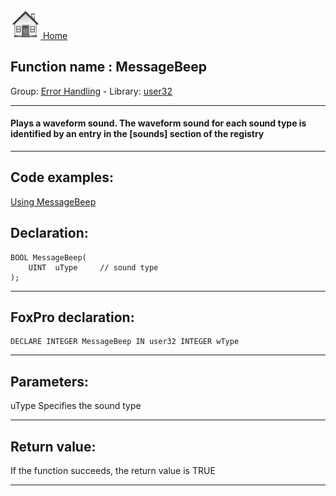 [<img src="../../images/home.png"> Home ](https://github.com/VFPX/Win32API)  

## Function name : MessageBeep
Group: [Error Handling](../../functions_group.md#Error_Handling)  -  Library: [user32](../../Libraries.md#user32)  
***  


#### Plays a waveform sound. The waveform sound for each sound type is identified by an entry in the [sounds] section of the registry
***  


## Code examples:
[Using MessageBeep](../../samples/sample_037.md)  

## Declaration:
```foxpro  
BOOL MessageBeep(
	UINT  uType 	// sound type
);  
```  
***  


## FoxPro declaration:
```foxpro  
DECLARE INTEGER MessageBeep IN user32 INTEGER wType  
```  
***  


## Parameters:
uType
Specifies the sound type  
***  


## Return value:
If the function succeeds, the return value is TRUE  
***  

